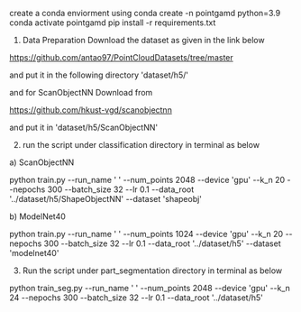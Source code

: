 create a conda enviorment using 
conda create -n pointgamd python=3.9
conda activate pointgamd
pip install -r requirements.txt

1) Data Preparation
Download the dataset as given in the link below

https://github.com/antao97/PointCloudDatasets/tree/master 

and put it in the following directory 'dataset/h5/'

and for ScanObjectNN Download from

https://github.com/hkust-vgd/scanobjectnn

and put it in 'dataset/h5/ScanObjectNN'

2) run the script under classification directory in terminal as below

a) ScanObjectNN

python train.py --run_name ' ' --num_points 2048 --device 'gpu' --k_n 20 --nepochs 300 --batch_size 32 --lr 0.1 --data_root '../dataset/h5/ShapeObjectNN' --dataset 'shapeobj' 

b) ModelNet40

python train.py --run_name ' ' --num_points 1024 --device 'gpu' --k_n 20 --nepochs 300 --batch_size 32 --lr 0.1 --data_root '../dataset/h5' --dataset 'modelnet40' 

3) Run the script under part_segmentation directory in terminal as below
   
python train_seg.py --run_name ' ' --num_points 2048 --device 'gpu' --k_n 24 --nepochs 300 --batch_size 32 --lr 0.1 --data_root '../dataset/h5'


